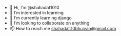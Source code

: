 - 👋 Hi, I’m @shahadat1010
- 👀 I’m interested in learning
- 🌱 I’m currently learning django
- 💞️ I’m looking to collaborate on anything
- 📫 How to reach me shahadat.10bhuiyan@gmail.com

<!---
shahadat1010/shahadat1010 is a ✨ special ✨ repository because its `README.md` (this file) appears on your GitHub profile.
You can click the Preview link to take a look at your changes.
--->
